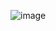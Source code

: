 
![image](https://user-images.githubusercontent.com/77639203/202639572-a21de640-bc79-44be-b7c1-3ed7c46130d4.png)
